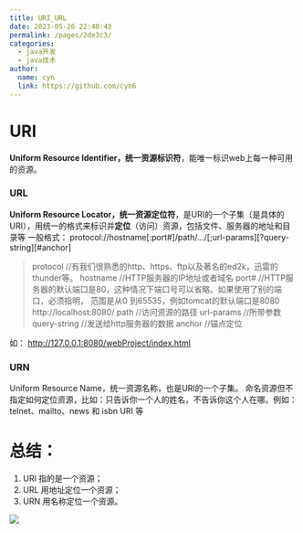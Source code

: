 ```yaml
---
title: URI_URL
date: 2023-05-26 22:40:43
permalink: /pages/2de3c3/
categories:
  - java开发
  - java技术
author: 
  name: cyn
  link: https://github.com/cyn6
---
```

# URI
**Uniform Resource Identifier，统一资源标识符**，能唯一标识web上每一种可用的资源。
### URL
**Uniform Resource Locator，统一资源定位符**，是URI的一个子集（是具体的URI），用统一的格式来标识并**定位**（访问）资源，包括文件、服务器的地址和目录等
一般格式：
protocol://hostname[:port#]/path/…/[;url-params][?query-string][#anchor]
> protocol //有我们很熟悉的http、https、ftp以及著名的ed2k，迅雷的thunder等。 
hostname   //HTTP服务器的IP地址或者域名 
port#  //HTTP服务器的默认端口是80，这种情况下端口号可以省略。如果使用了别的端口，必须指明， 范围是从0 到65535，例如tomcat的默认端口是8080  http://localhost:8080/ 
path   //访问资源的路径 
url-params  //所带参数  
query-string    //发送给http服务器的数据 
anchor //锚点定位

如： http://127.0.0.1:8080/webProject/index.html 
### URN
Uniform Resource Name，统一资源名称，也是URI的一个子集。
命名资源但不指定如何定位资源，比如：只告诉你一个人的姓名，不告诉你这个人在哪。例如：telnet、mailto、news 和 isbn URI 等

# 总结：

1. URI 指的是一个资源；
2. URL 用地址定位一个资源；
3. URN 用名称定位一个资源。

![](https://cdn.jsdelivr.net/gh/cyn6/image_storage/1670510538427-52d80254-7a6c-4e2b-a190-4b1b7798baec.png)
